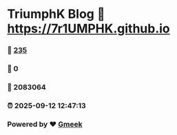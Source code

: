 # TriumphK Blog :link: https://7r1UMPHK.github.io 
### :page_facing_up: [235](https://7r1UMPHK.github.io/tag.html) 
### :speech_balloon: 0 
### :hibiscus: 2083064 
### :alarm_clock: 2025-09-12 12:47:13 
### Powered by :heart: [Gmeek](https://github.com/Meekdai/Gmeek)
